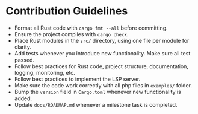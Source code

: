 # Contribution Guidelines

- Format all Rust code with `cargo fmt --all` before committing.
- Ensure the project compiles with `cargo check`.
- Place Rust modules in the `src/` directory, using one file per module for clarity.
- Add tests whenever you introduce new functionality. Make sure all test passed.
- Follow best practices for Rust code, project structure, documentation, logging, monitoring, etc.
- Follow best practices to implement the LSP server.
- Make sure the code work correctly with all php files in `examples/` folder.
- Bump the `version` field in `Cargo.toml` whenever new functionality is added.
- Update `docs/ROADMAP.md` whenever a milestone task is completed.
